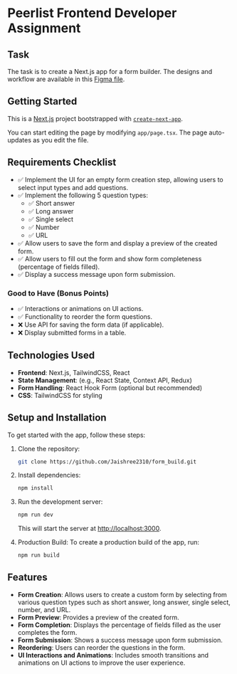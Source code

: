 # Peerlist Frontend Developer Assignment

## Task
The task is to create a Next.js app for a form builder. The designs and workflow are available in this [Figma file](https://www.figma.com/design/8i2pcM7z0jQc0BIUsdEWR5/Assignment-%E2%80%93-Front-End-Dev).

## Getting Started

This is a [Next.js](https://nextjs.org) project bootstrapped with [`create-next-app`](https://nextjs.org/docs/app/api-reference/cli/create-next-app).

You can start editing the page by modifying `app/page.tsx`. The page auto-updates as you edit the file.

## Requirements Checklist

- ✅ Implement the UI for an empty form creation step, allowing users to select input types and add questions.
- ✅ Implement the following 5 question types:
  - ✅ Short answer
  - ✅ Long answer
  - ✅ Single select
  - ✅ Number
  - ✅ URL
- ✅ Allow users to save the form and display a preview of the created form.
- ✅ Allow users to fill out the form and show form completeness (percentage of fields filled).
- ✅ Display a success message upon form submission.

### Good to Have (Bonus Points)
- ✅ Interactions or animations on UI actions.
- ✅ Functionality to reorder the form questions.
- ❌ Use API for saving the form data (if applicable).
- ❌ Display submitted forms in a table.

## Technologies Used
- **Frontend**: Next.js, TailwindCSS, React
- **State Management**: (e.g., React State, Context API, Redux)
- **Form Handling**: React Hook Form (optional but recommended)
- **CSS**: TailwindCSS for styling

## Setup and Installation

To get started with the app, follow these steps:

1. Clone the repository:
   ```bash
   git clone https://github.com/Jaishree2310/form_build.git
   ```

2. Install dependencies:
   ```bash
   npm install
   ```

3. Run the development server:
   ```bash
   npm run dev
   ```
   This will start the server at [http://localhost:3000](http://localhost:3000).

4. Production Build:
   To create a production build of the app, run:
   ```bash
   npm run build
   ```

## Features

- **Form Creation**: Allows users to create a custom form by selecting from various question types such as short answer, long answer, single select, number, and URL.
- **Form Preview**: Provides a preview of the created form.
- **Form Completion**: Displays the percentage of fields filled as the user completes the form.
- **Form Submission**: Shows a success message upon form submission.
- **Reordering**: Users can reorder the questions in the form.
- **UI Interactions and Animations**: Includes smooth transitions and animations on UI actions to improve the user experience.
